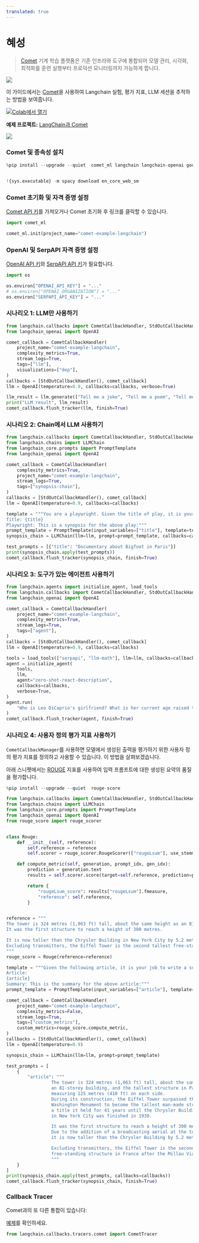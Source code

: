 ```yaml
---
translated: true
---
```


# 혜성

>[Comet](https://www.comet.com/) 기계 학습 플랫폼은 기존 인프라와 도구에 통합되어 모델 관리, 시각화, 최적화를 훈련 실행부터 프로덕션 모니터링까지 가능하게 합니다.

![](https://user-images.githubusercontent.com/7529846/230328046-a8b18c51-12e3-4617-9b39-97614a571a2d.png)

이 가이드에서는 [Comet](https://www.comet.com/site/?utm_source=langchain&utm_medium=referral&utm_campaign=comet_notebook)을 사용하여 Langchain 실험, 평가 지표, LLM 세션을 추적하는 방법을 보여줍니다.

<a target="_blank" href="https://colab.research.google.com/github/hwchase17/langchain/blob/master/docs/ecosystem/comet_tracking">
  <img src="https://colab.research.google.com/assets/colab-badge.svg" alt="Colab에서 열기"/>
</a>

**예제 프로젝트:** [LangChain과 Comet](https://www.comet.com/examples/comet-example-langchain/view/b5ZThK6OFdhKWVSP3fDfRtrNF/panels?utm_source=langchain&utm_medium=referral&utm_campaign=comet_notebook)

![](https://user-images.githubusercontent.com/7529846/230326720-a9711435-9c6f-4edb-a707-94b67271ab25.png)

### Comet 및 종속성 설치

```python
%pip install --upgrade --quiet  comet_ml langchain langchain-openai google-search-results spacy textstat pandas


!{sys.executable} -m spacy download en_core_web_sm
```

### Comet 초기화 및 자격 증명 설정

[Comet API 키](https://www.comet.com/signup?utm_source=langchain&utm_medium=referral&utm_campaign=comet_notebook)를 가져오거나 Comet 초기화 후 링크를 클릭할 수 있습니다.

```python
import comet_ml

comet_ml.init(project_name="comet-example-langchain")
```

### OpenAI 및 SerpAPI 자격 증명 설정

[OpenAI API 키](https://platform.openai.com/account/api-keys)와 [SerpAPI API 키](https://serpapi.com/dashboard)가 필요합니다.

```python
import os

os.environ["OPENAI_API_KEY"] = "..."
# os.environ["OPENAI_ORGANIZATION"] = "..."
os.environ["SERPAPI_API_KEY"] = "..."
```

### 시나리오 1: LLM만 사용하기

```python
from langchain.callbacks import CometCallbackHandler, StdOutCallbackHandler
from langchain_openai import OpenAI

comet_callback = CometCallbackHandler(
    project_name="comet-example-langchain",
    complexity_metrics=True,
    stream_logs=True,
    tags=["llm"],
    visualizations=["dep"],
)
callbacks = [StdOutCallbackHandler(), comet_callback]
llm = OpenAI(temperature=0.9, callbacks=callbacks, verbose=True)

llm_result = llm.generate(["Tell me a joke", "Tell me a poem", "Tell me a fact"] * 3)
print("LLM result", llm_result)
comet_callback.flush_tracker(llm, finish=True)
```

### 시나리오 2: Chain에서 LLM 사용하기

```python
from langchain.callbacks import CometCallbackHandler, StdOutCallbackHandler
from langchain.chains import LLMChain
from langchain_core.prompts import PromptTemplate
from langchain_openai import OpenAI

comet_callback = CometCallbackHandler(
    complexity_metrics=True,
    project_name="comet-example-langchain",
    stream_logs=True,
    tags=["synopsis-chain"],
)
callbacks = [StdOutCallbackHandler(), comet_callback]
llm = OpenAI(temperature=0.9, callbacks=callbacks)

template = """You are a playwright. Given the title of play, it is your job to write a synopsis for that title.
Title: {title}
Playwright: This is a synopsis for the above play:"""
prompt_template = PromptTemplate(input_variables=["title"], template=template)
synopsis_chain = LLMChain(llm=llm, prompt=prompt_template, callbacks=callbacks)

test_prompts = [{"title": "Documentary about Bigfoot in Paris"}]
print(synopsis_chain.apply(test_prompts))
comet_callback.flush_tracker(synopsis_chain, finish=True)
```

### 시나리오 3: 도구가 있는 에이전트 사용하기

```python
from langchain.agents import initialize_agent, load_tools
from langchain.callbacks import CometCallbackHandler, StdOutCallbackHandler
from langchain_openai import OpenAI

comet_callback = CometCallbackHandler(
    project_name="comet-example-langchain",
    complexity_metrics=True,
    stream_logs=True,
    tags=["agent"],
)
callbacks = [StdOutCallbackHandler(), comet_callback]
llm = OpenAI(temperature=0.9, callbacks=callbacks)

tools = load_tools(["serpapi", "llm-math"], llm=llm, callbacks=callbacks)
agent = initialize_agent(
    tools,
    llm,
    agent="zero-shot-react-description",
    callbacks=callbacks,
    verbose=True,
)
agent.run(
    "Who is Leo DiCaprio's girlfriend? What is her current age raised to the 0.43 power?"
)
comet_callback.flush_tracker(agent, finish=True)
```

### 시나리오 4: 사용자 정의 평가 지표 사용하기

`CometCallbackManager`를 사용하면 모델에서 생성된 출력을 평가하기 위한 사용자 정의 평가 지표를 정의하고 사용할 수 있습니다. 이 방법을 살펴보겠습니다.

아래 스니펫에서는 [ROUGE](https://huggingface.co/spaces/evaluate-metric/rouge) 지표를 사용하여 입력 프롬프트에 대한 생성된 요약의 품질을 평가합니다.

```python
%pip install --upgrade --quiet  rouge-score
```

```python
from langchain.callbacks import CometCallbackHandler, StdOutCallbackHandler
from langchain.chains import LLMChain
from langchain_core.prompts import PromptTemplate
from langchain_openai import OpenAI
from rouge_score import rouge_scorer


class Rouge:
    def __init__(self, reference):
        self.reference = reference
        self.scorer = rouge_scorer.RougeScorer(["rougeLsum"], use_stemmer=True)

    def compute_metric(self, generation, prompt_idx, gen_idx):
        prediction = generation.text
        results = self.scorer.score(target=self.reference, prediction=prediction)

        return {
            "rougeLsum_score": results["rougeLsum"].fmeasure,
            "reference": self.reference,
        }


reference = """
The tower is 324 metres (1,063 ft) tall, about the same height as an 81-storey building.
It was the first structure to reach a height of 300 metres.

It is now taller than the Chrysler Building in New York City by 5.2 metres (17 ft)
Excluding transmitters, the Eiffel Tower is the second tallest free-standing structure in France .
"""
rouge_score = Rouge(reference=reference)

template = """Given the following article, it is your job to write a summary.
Article:
{article}
Summary: This is the summary for the above article:"""
prompt_template = PromptTemplate(input_variables=["article"], template=template)

comet_callback = CometCallbackHandler(
    project_name="comet-example-langchain",
    complexity_metrics=False,
    stream_logs=True,
    tags=["custom_metrics"],
    custom_metrics=rouge_score.compute_metric,
)
callbacks = [StdOutCallbackHandler(), comet_callback]
llm = OpenAI(temperature=0.9)

synopsis_chain = LLMChain(llm=llm, prompt=prompt_template)

test_prompts = [
    {
        "article": """
                 The tower is 324 metres (1,063 ft) tall, about the same height as
                 an 81-storey building, and the tallest structure in Paris. Its base is square,
                 measuring 125 metres (410 ft) on each side.
                 During its construction, the Eiffel Tower surpassed the
                 Washington Monument to become the tallest man-made structure in the world,
                 a title it held for 41 years until the Chrysler Building
                 in New York City was finished in 1930.

                 It was the first structure to reach a height of 300 metres.
                 Due to the addition of a broadcasting aerial at the top of the tower in 1957,
                 it is now taller than the Chrysler Building by 5.2 metres (17 ft).

                 Excluding transmitters, the Eiffel Tower is the second tallest
                 free-standing structure in France after the Millau Viaduct.
                 """
    }
]
print(synopsis_chain.apply(test_prompts, callbacks=callbacks))
comet_callback.flush_tracker(synopsis_chain, finish=True)
```

### Callback Tracer

Comet과의 또 다른 통합이 있습니다:

[예제](/docs/integrations/callbacks/comet_tracing)를 확인하세요.

```python
from langchain.callbacks.tracers.comet import CometTracer
```
